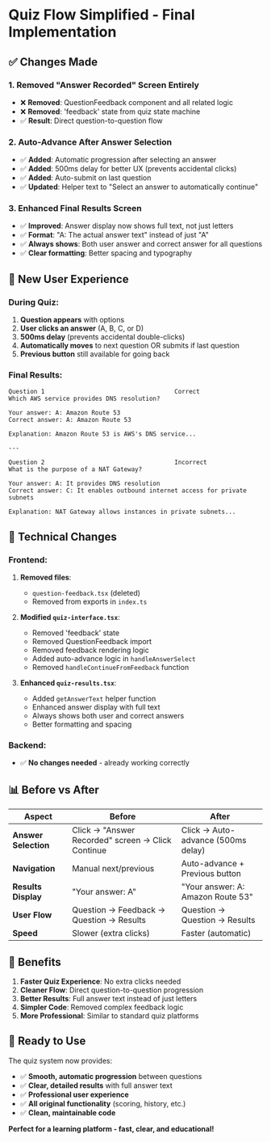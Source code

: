 # Quiz Flow Simplified - Final Implementation

## ✅ **Changes Made**

### 1. **Removed "Answer Recorded" Screen Entirely**
- ❌ **Removed**: QuestionFeedback component and all related logic
- ❌ **Removed**: 'feedback' state from quiz state machine
- ✅ **Result**: Direct question-to-question flow

### 2. **Auto-Advance After Answer Selection**
- ✅ **Added**: Automatic progression after selecting an answer
- ✅ **Added**: 500ms delay for better UX (prevents accidental clicks)
- ✅ **Added**: Auto-submit on last question
- ✅ **Updated**: Helper text to "Select an answer to automatically continue"

### 3. **Enhanced Final Results Screen**
- ✅ **Improved**: Answer display now shows full text, not just letters
- ✅ **Format**: "A: The actual answer text" instead of just "A"
- ✅ **Always shows**: Both user answer and correct answer for all questions
- ✅ **Clear formatting**: Better spacing and typography

## 🎯 **New User Experience**

### During Quiz:
1. **Question appears** with options
2. **User clicks an answer** (A, B, C, or D)
3. **500ms delay** (prevents accidental double-clicks)
4. **Automatically moves** to next question OR submits if last question
5. **Previous button** still available for going back

### Final Results:
```
Question 1                                    Correct
Which AWS service provides DNS resolution?

Your answer: A: Amazon Route 53
Correct answer: A: Amazon Route 53

Explanation: Amazon Route 53 is AWS's DNS service...

---

Question 2                                    Incorrect  
What is the purpose of a NAT Gateway?

Your answer: A: It provides DNS resolution
Correct answer: C: It enables outbound internet access for private subnets

Explanation: NAT Gateway allows instances in private subnets...
```

## 🔧 **Technical Changes**

### Frontend:
1. **Removed files**:
   - `question-feedback.tsx` (deleted)
   - Removed from exports in `index.ts`

2. **Modified `quiz-interface.tsx`**:
   - Removed 'feedback' state
   - Removed QuestionFeedback import
   - Removed feedback rendering logic
   - Added auto-advance logic in `handleAnswerSelect`
   - Removed `handleContinueFromFeedback` function

3. **Enhanced `quiz-results.tsx`**:
   - Added `getAnswerText` helper function
   - Enhanced answer display with full text
   - Always shows both user and correct answers
   - Better formatting and spacing

### Backend:
- ✅ **No changes needed** - already working correctly

## 📊 **Before vs After**

| Aspect | Before | After |
|--------|--------|-------|
| **Answer Selection** | Click → "Answer Recorded" screen → Click Continue | Click → Auto-advance (500ms delay) |
| **Navigation** | Manual next/previous | Auto-advance + Previous button |
| **Results Display** | "Your answer: A" | "Your answer: A: Amazon Route 53" |
| **User Flow** | Question → Feedback → Question → Results | Question → Question → Results |
| **Speed** | Slower (extra clicks) | Faster (automatic) |

## 🎉 **Benefits**

1. **Faster Quiz Experience**: No extra clicks needed
2. **Cleaner Flow**: Direct question-to-question progression  
3. **Better Results**: Full answer text instead of just letters
4. **Simpler Code**: Removed complex feedback logic
5. **More Professional**: Similar to standard quiz platforms

## 🚀 **Ready to Use**

The quiz system now provides:
- ✅ **Smooth, automatic progression** between questions
- ✅ **Clear, detailed results** with full answer text
- ✅ **Professional user experience** 
- ✅ **All original functionality** (scoring, history, etc.)
- ✅ **Clean, maintainable code**

**Perfect for a learning platform - fast, clear, and educational!**